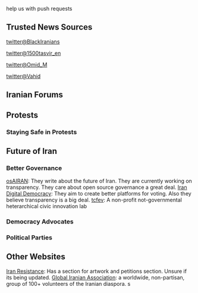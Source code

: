 help us with push requests

## Trusted News Sources

[twitter@BlackIranians](https://twitter.com/BlackIranians)

[twitter@1500tasvir_en](https://twitter.com/1500tasvir_en)

[twitter@Omid_M](https://twitter.com/Omid_M)

[twitter@Vahid](https://twitter.com/Vahid)

## Iranian Forums


## Protests
### Staying Safe in Protests


## Future of Iran

### Better Governance

[osAIRAN](https://github.com/osAIran): They write about the future of Iran. They are currently working on transparency. They care about open source governance a great deal.
[Iran Digital Democracy](https://github.com/irandigitaldemocracy): They aim to create better platforms for voting. Also they believe transparency is a big deal.
[tcfev](https://github.com/tcfev): A non-profit not-governmental heterarchical civic innovation lab

### Democracy Advocates

### Political Parties

## Other Websites
[Iran Resistance](https://iranresistance.com/): Has a section for artwork and petitions section. Unsure if its being updated.
[Global Iranian Association](https://www.globaliranianassociation.com/): a worldwide, non-partisan, group of 100+ volunteers of the Iranian diaspora. s
